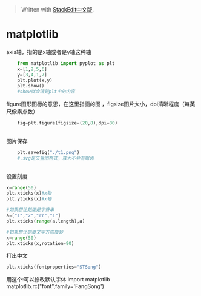 > Written with [StackEdit中文版](https://stackedit.cn/).

# matplotlib

axis轴，指的是x轴或者是y轴这种轴

```python
	from matplotlib import pyplot as plt
	x=[1,2,5,6]
	y=[3,4,1,7]
	plt.plot(x,y)
	plt.show()
	#show就会清楚plt中的内容
```  
figure图形图标的意思，在这里指画的图 ，figsize图片大小，dpi清晰程度（每英尺像素点数）
```python
	fig=plt.figure(figsize=(20,8),dpi=80)
	
```  
图片保存
```python
	plt.savefig("./t1.png")
	#.svg是矢量图格式，放大不会有锯齿
	
```  
设置刻度
```python
x=range(50)
plt.xticks(x)#x轴
plt.yticks(x)#x轴
```
```python
#如果想让刻度是字符串
a=["1","2","rr","1"]
plt.xticks(range(a.length),a)
```
```python
#如果想让刻度文字方向旋转
x=range(50)
plt.xticks(x,rotation=90)
```

打出中文
```python    
plt.xticks(fontproperties="STSong")

```


用这个:可以修改默认字体
import matplotlib matplotlib.rc("font",family='FangSong')
<!--stackedit_data:
eyJoaXN0b3J5IjpbLTIwMDE1MDIwNjYsLTE3NDY0ODU0OTQsLT
M4MjA4NTg1MSwtNTA3NjQ4Mjk5LDE0MzU3NjEyLDY4MDM4MDMx
MiwxNjc3MDc1NjQzLC0yMTMzNTUyNTMwLDYyMDk4NTQwMCw1Nz
gyOTA0OSwtMTg4NDkwMTQxNCw1NzgyOTA0OV19
-->